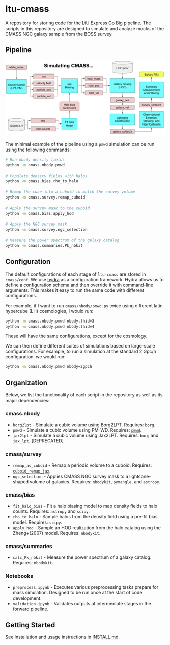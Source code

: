 # ltu-cmass
A repository for storing code for the LtU Express Go Big pipeline. The scripts in this repository are designed to simulate and analyze mocks of the CMASS NGC galaxy sample from the BOSS survey.

## Pipeline
![CMASS Pipeline](pipeline.png)

The minimal example of the pipeline using a `pmwd` simulation can be run using the following commands:
```bash
# Run nbody density fields
python -m cmass.nbody.pmwd

# Populate density fields with halos
python -m cmass.bias.rho_to_halo

# Remap the cube into a cuboid to match the survey volume
python -m cmass.survey.remap_cuboid

# Apply the survey mask to the cuboid
python -m cmass.bias.apply_hod

# Apply the NGC survey mask
python -m cmass.survey.ngc_selection

# Measure the power spectrum of the galaxy catalog
python -m cmass.summaries.Pk_nbkit
```

## Configuration
The default configurations of each stage of `ltu-cmass` are stored in `cmass/conf`. We use [hydra](https://hydra.cc/docs/tutorials/basic/your_first_app/simple_cli/) as a configuration framework. Hydra allows us to define a configuration schema and then override it with command-line arguments. This makes it easy to run the same code with different configurations.

For example, if I want to run `cmass/nbody/pmwd.py` twice using different latin hypercube (LH) cosmologies, I would run:
```bash
python -m cmass.nbody.pmwd nbody.lhid=3
python -m cmass.nbody.pmwd nbody.lhid=4
```
These will have the same configurations, except for the cosmology.

We can then define different suites of simulations based on large-scale configurations. For example, to run a simulation at the standard 2 Gpc/h configuration, we would run:
```bash
python -m cmass.nbody.pmwd nbody=2gpch
```

## Organization

Below, we list the functionality of each script in the repository as well as its major dependencies:

### cmass.nbody
  - `borg2lpt` - Simulate a cubic volume using Borg2LPT. Requires: `borg`.
  - `pmwd` - Simulate a cubic volume using PM-WD. Requires: [`pmwd`](https://github.com/eelregit/pmwd/tree/master).
  - `jax2lpt` - Simulate a cubic volume using Jax2LPT. Requires: `borg` and `jax_lpt`. [DEPRECATED]

### cmass/survey
- `remap_as_cuboid` - Remap a periodic volume to a cuboid. Requires: [`cuboid_remap_jax`](https://github.com/maho3/cuboid_remap_jax).
- `ngc_selection` - Applies CMASS NGC survey mask to a lightcone-shaped volume of galaxies. Requires: `nbodykit`, `pymangle`, and `astropy`.

### cmass/bias
- `fit_halo_bias` - Fit a halo biasing model to map density fields to halo counts. Requires: `astropy` and `scipy`.
- `rho_to_halo` - Sample halos from the density field using a pre-fit bias model. Requires: `scipy`.
- `apply_hod` - Sample an HOD realization from the halo catalog using the Zheng+(2007) model. Requires: `nbodykit`.

### cmass/summaries
- `calc_Pk_nbkit` - Measure the power spectrum of a galaxy catalog. Requires: `nbodykit`.

### Notebooks
- `preprocess.ipynb` -  Executes various preprocessing tasks prepare for mass simulation. Designed to be run once at the start of code development.
- `validation.ipynb` - Validates outputs at intermediate stages in the forward pipeline.

## Getting Started
See installation and usage instructions in [INSTALL.md](INSTALL.md).
